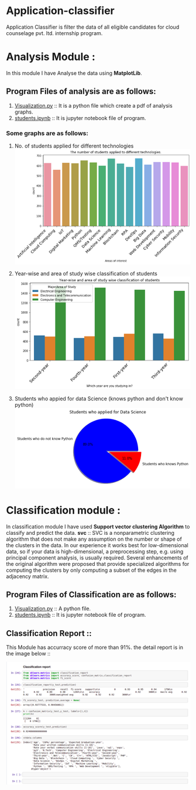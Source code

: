 # Application-classifier
Application Classifier is filter the data of all eligible candidates for cloud counselage pvt. ltd. internship program.

# Analysis Module :
In this module  I have Analyse the data using **MatplotLib**.
## Program Files of analysis are as follows:
1. [Visualization.py](https://github.com/patilvaibhav12/Application-classifier1/blob/master/visualization.py) :: It is a python file which create a pdf of analysis graphs.
2. [students.ipynb](https://github.com/patilvaibhav12/Application-classifier1/blob/master/students.ipynb) :: It is jupyter notebook file of program.


### Some graphs are as follows:

1. No. of students applied for different technologies
![alt text](https://github.com/patilvaibhav12/Application-classifier1/blob/master/graph1.png)

2. Year-wise and area of study wise classification of students
![alt text](https://github.com/patilvaibhav12/Application-classifier1/blob/master/graph2.png)

3. Students who appied for data Science (knows python and don't know  python)
![alt text](https://github.com/patilvaibhav12/Application-classifier1/blob/master/graph3.png)


# Classification module :
In classification module I have used **Support vector clustering Algorithm** to classify and predict the data.
**svc** :: SVC is a nonparametric clustering algorithm that does not make any assumption on the number or shape of the clusters in the data. In our experience it works best for low-dimensional data, so if your data is high-dimensional, a preprocessing step, e.g. using principal component analysis, is usually required. Several enhancements of the original algorithm were proposed that provide specialized algorithms for computing the clusters by only computing a subset of the edges in the adjacency matrix.


## Program Files of Classification are as follows:
1. [Visualization.py](https://github.com/patilvaibhav12/Application-classifier1/blob/master/classifier.py) :: A python file.
2. [students.ipynb](https://github.com/patilvaibhav12/Application-classifier1/blob/master/classifier.ipynb) :: It is jupyter notebook file of program.

## Classification Report ::
This Module has accurracy score of more than 91%.
the detail report is in the image below ::
 
 ![report image](https://github.com/patilvaibhav12/Application-classifier1/blob/master/classificationReport.png)
 

